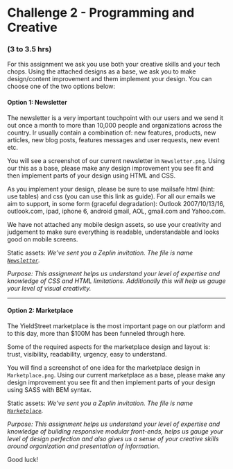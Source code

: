 # Challenge 2 - Programming and Creative
### (3 to 3.5 hrs)

For this assignment we ask you use both your creative skills and your tech chops. Using the attached designs as a base, we ask you to make design/content  improvement and them implement your design. You can choose one of the two options below:


#### Option 1: Newsletter
The newsletter is a very important touchpoint with our users and we send it out once a month to more than 10,000 people and organizations across the country. Ir usually contain a combination of: new features, products, new articles, new blog posts, features messages and user requests, new event etc.

You will see a screenshot of our current newsletter in `Newsletter.png`. Using our this as a base, please make any design improvement you see fit and then implement parts of your design using HTML and CSS. 

As you implement your design, please be sure to use mailsafe html (hint: use tables) and css (you can use this link as guide). For all our emails we aim to support, in some form (graceful degradation): Outlook 2007/10/13/16, outlook.com, ipad, iphone 6, android gmail, AOL, gmail.com and Yahoo.com.

We have not attached any mobile design assets, so use your creativity and judgement to make sure everything is readable, understandable and looks good on mobile screens.

Static assets: *We’ve sent you a Zeplin invitation. The file is name [`Newsletter`](https://app.zeplin.io/project.html#pid=58bd788a01ee60c44b2ff3bd).*

*Purpose: This assignment helps us understand your level of expertise and knowledge of CSS and HTML limitations. Additionally this will help us gauge your level of visual creativity.*

----


#### Option 2: Marketplace 
The YieldStreet marketplace is the most important page on our platform and to this day, more than $100M has been funneled through here.

Some of the required aspects for the marketplace design and layout is: trust, visibility, readability, urgency, easy to understand.

You will find a screenshot of one idea for the marketplace design in `Marketplace.png`. Using our current marketplace as a base, please make any design improvement you see fit and then implement parts of your design using SASS with BEM syntax. 

Static assets: *We’ve sent you a Zeplin invitation. The file is name [`Marketplace`](https://app.zeplin.io/project.html#pid=58bd788a01ee60c44b2ff3bd).*

*Purpose: This assignment helps us understand your level of expertise and knowledge of building responsive modular front-ends, helps us gauge your level of design perfection and also gives us a sense of your creative skills around organization and presentation of information.*

Good luck!

